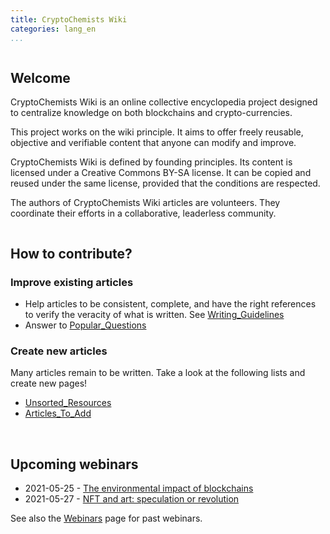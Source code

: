 ```yaml
---
title: CryptoChemists Wiki
categories: lang_en
...
```



<div class="row">

<div class="column">

## Welcome

CryptoChemists Wiki is an online collective encyclopedia project designed to centralize knowledge on both blockchains and crypto-currencies. 

This project works on the wiki principle. It aims to offer freely reusable, objective and verifiable content that anyone can modify and improve.

CryptoChemists Wiki is defined by founding principles. Its content is licensed under a Creative Commons BY-SA license. It can be copied and reused under the same license, provided that the conditions are respected.

The authors of CryptoChemists Wiki articles are volunteers. They coordinate their efforts in a collaborative, leaderless community.

</div>

<div class="column">

## How to contribute?

### Improve existing articles

* Help articles to be consistent, complete, and have the right references to verify the veracity of what is written. See [Writing_Guidelines]()
* Answer to [Popular_Questions]() 

### Create new articles

Many articles remain to be written. Take a look at the following lists and create new pages!

* [Unsorted_Resources]() 
* [Articles_To_Add]()

</div>

</div>

<br/>

<div class="row">

<div class="column">


## Upcoming webinars

* 2021-05-25 - [The environmental impact of blockchains]()
* 2021-05-27 - [NFT and art: speculation or revolution]()

See also the [Webinars]() page for past webinars.

</div>

<div class="column">

</div>

</div>

